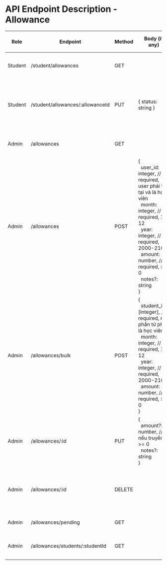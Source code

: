 # API Endpoint Description - Allowance

| Role    | Endpoint         | Method | Body (if any) | Description (VN)                       | Sample Res Data                  |
|---------|------------------|--------|---------------|----------------------------------------|----------------------------------|
| Student | /student/allowances | GET | | Lấy danh sách phụ cấp của học viên | [ { id, type, amount, ... } ] |
| Student | /student/allowances/:allowanceId | PUT | { status: string } | Cập nhật trạng thái phụ cấp (đã nhận/chưa nhận) <br><br>**Lưu ý:**<br>- Chỉ cập nhật trạng thái nhận.<br> | { message } |
| Admin | /allowances | GET | | Lấy danh sách phụ cấp | [ { id, type, amount, ... } ] |
| Admin | /allowances | POST | {<br>&nbsp;&nbsp;user_id: integer, // required, user phải tồn tại và là học viên<br>&nbsp;&nbsp;month: integer, // required, 1-12<br>&nbsp;&nbsp;year: integer, // required, 2000-2100<br>&nbsp;&nbsp;amount: number, // required, >= 0<br>&nbsp;&nbsp;notes?: string<br>} | Thêm phụ cấp <br><br>**Lưu ý:**<br>- Mỗi học viên chỉ có 1 phụ cấp/tháng/năm.<br>- Nếu đã tồn tại phụ cấp cho học viên/tháng/năm này sẽ không tạo mới.<br> | { id, ... } |
| Admin | /allowances/bulk | POST | {<br>&nbsp;&nbsp;student_ids: [integer], // required, mỗi phần tử phải là học viên<br>&nbsp;&nbsp;month: integer, // required, 1-12<br>&nbsp;&nbsp;year: integer, // required, 2000-2100<br>&nbsp;&nbsp;amount: number, // required, >= 0<br>} | Thêm nhiều phụ cấp <br><br>**Lưu ý:**<br>- Chỉ tạo cho học viên chưa có phụ cấp cùng tháng/năm.<br>- Các rule như thêm từng phụ cấp áp dụng cho từng phần tử.<br> | { message } |
| Admin | /allowances/:id | PUT | {<br>&nbsp;&nbsp;amount?: number, // nếu truyền, >= 0<br>&nbsp;&nbsp;notes?: string<br>} | Cập nhật phụ cấp <br><br>**Lưu ý:**<br>- Không thể cập nhật nếu phụ cấp đã được nhận.<br> | { id, ... } |
| Admin | /allowances/:id | DELETE | | Xóa phụ cấp <br><br>**Lưu ý:**<br>- Không thể xóa nếu phụ cấp đã được nhận.<br> | { message } |
| Admin | /allowances/pending | GET | | Lấy danh sách học viên chưa nhận phụ cấp | [ { id, name, ... } ] |
| Admin | /allowances/students/:studentId | GET | | Lấy phụ cấp của học viên | [ { id, type, amount, ... } ] |
